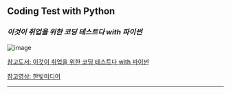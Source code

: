 ## Coding Test with Python

### *이것이 취업을 위한 코딩 테스트다 with 파이썬*
![image](https://github.com/7l-hyuk/Coding-Test-with-Python/assets/148605684/a7a55fac-7a44-490a-b023-96ccdf11dc91)

[참고도서: 이것이 취업을 위한 코딩 테스트다 with 파이썬](https://search.shopping.naver.com/book/catalog/32441237189?cat_id=50010920&frm=PBOKPRO&query=%EC%9D%B4%EA%B2%83%EC%9D%B4+%EC%B7%A8%EC%97%85%EC%9D%84&NaPm=ct%3Dlnzpmmkw%7Cci%3Db325357e51e8178224f9c363b86c8942bc6dad86%7Ctr%3Dboknx%7Csn%3D95694%7Chk%3D11994891653c7603336e8fe73670540fcb575348)

[참고영상: 한빛미디어](https://www.youtube.com/watch?v=Pj3IX2VehkU&list=PLVsNizTWUw7H9_of5YCB0FmsSc-K44y81)

---
